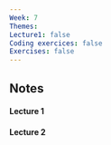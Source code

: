 ```yaml
---
Week: 7
Themes: 
Lecture1: false
Coding exercices: false
Exercises: false
---
```


  

## Notes

  

#### Lecture 1

  

#### Lecture 2


